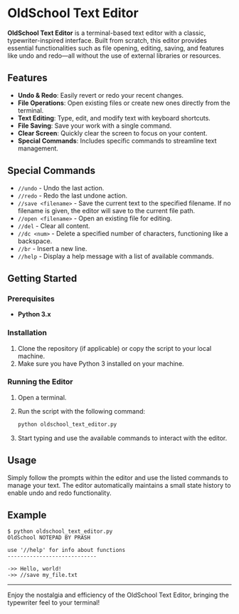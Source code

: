 
# OldSchool Text Editor

**OldSchool Text Editor** is a terminal-based text editor with a classic, typewriter-inspired interface. Built from scratch, this editor provides essential functionalities such as file opening, editing, saving, and features like undo and redo—all without the use of external libraries or resources.

## Features

- **Undo & Redo**: Easily revert or redo your recent changes.
- **File Operations**: Open existing files or create new ones directly from the terminal.
- **Text Editing**: Type, edit, and modify text with keyboard shortcuts.
- **File Saving**: Save your work with a single command.
- **Clear Screen**: Quickly clear the screen to focus on your content.
- **Special Commands**: Includes specific commands to streamline text management.

## Special Commands

- `//undo` - Undo the last action.
- `//redo` - Redo the last undone action.
- `//save <filename>` - Save the current text to the specified filename. If no filename is given, the editor will save to the current file path.
- `//open <filename>` - Open an existing file for editing.
- `//del` - Clear all content.
- `//dc <num>` - Delete a specified number of characters, functioning like a backspace.
- `//br` - Insert a new line.
- `//help` - Display a help message with a list of available commands.

## Getting Started

### Prerequisites

- **Python 3.x**

### Installation

1. Clone the repository (if applicable) or copy the script to your local machine.
2. Make sure you have Python 3 installed on your machine.

### Running the Editor

1. Open a terminal.
2. Run the script with the following command:

   ```bash
   python oldschool_text_editor.py
   ```

3. Start typing and use the available commands to interact with the editor.

## Usage

Simply follow the prompts within the editor and use the listed commands to manage your text. The editor automatically maintains a small state history to enable undo and redo functionality.

## Example

```
$ python oldschool_text_editor.py
OldSchool NOTEPAD BY PRASH

use '//help' for info about functions
----------------------------

->> Hello, world!
->> //save my_file.txt
```


---

Enjoy the nostalgia and efficiency of the OldSchool Text Editor, bringing the typewriter feel to your terminal!
